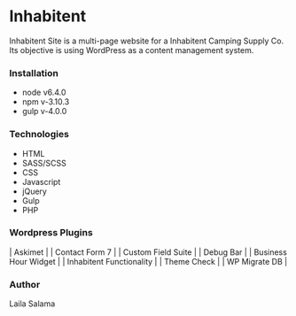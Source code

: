 # Inhabitent

Inhabitent Site is a multi-page website for a Inhabitent Camping Supply Co. Its objective is using WordPress as a content management system.


### Installation

* node v6.4.0
* npm v-3.10.3
* gulp v-4.0.0 


### Technologies

* HTML
* SASS/SCSS
* CSS
* Javascript
* jQuery
* Gulp
* PHP


### Wordpress Plugins

| Askimet |
| Contact Form 7 |
| Custom Field Suite |
| Debug Bar |
| Business Hour Widget |
| Inhabitent Functionality |
| Theme Check |
| WP Migrate DB |


### Author
Laila Salama





